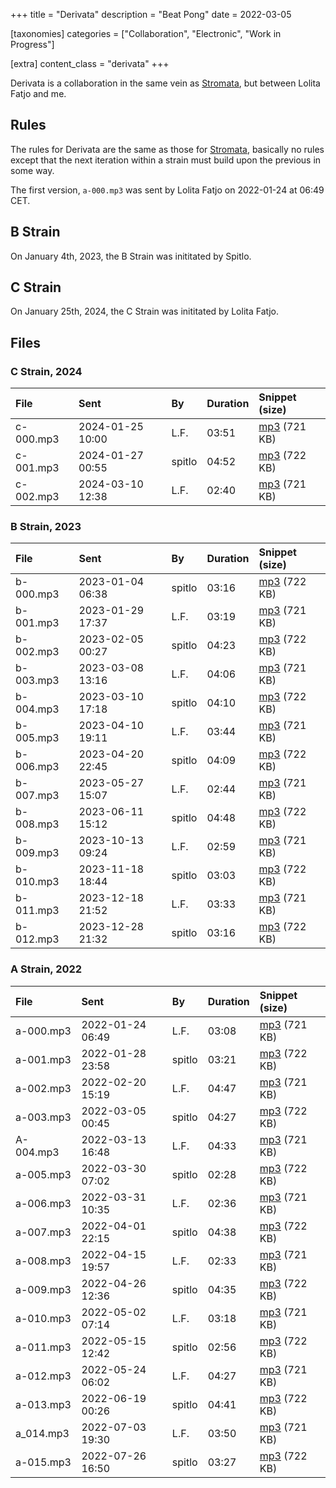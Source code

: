 +++
title = "Derivata"
description = "Beat Pong"
date = 2022-03-05

[taxonomies]
categories = ["Collaboration", "Electronic", "Work in Progress"]

[extra]
content_class = "derivata"
+++

Derivata is a collaboration in the same vein as [Stromata](/music/stromata/), but between Lolita Fatjo and me.

## Rules

The rules for Derivata are the same as those for [Stromata](/music/stromata/), basically no rules except that the next iteration within a strain must build upon the previous in some way.

The first version, `a-000.mp3` was sent by Lolita Fatjo on 2022-01-24 at 06:49 CET.

## B Strain

On January 4th, 2023, the B Strain was inititated by Spitlo.

## C Strain

On January 25th, 2024, the C Strain was inititated by Lolita Fatjo.

## Files

### C Strain, 2024

| File       | Sent             | By       | Duration | Snippet (size)                                                       |
|:-----------|:-----------------|:---------|:---------|:---------------------------------------------------------------------|
| c-000.mp3  | 2024-01-25 10:00 | L.F.     |    03:51 | [mp3](https://files.mefirst.se/derivata/snippets/c-000.mp3) (721 KB) |
| c-001.mp3  | 2024-01-27 00:55 | spitlo   |    04:52 | [mp3](https://files.mefirst.se/derivata/snippets/c-001.mp3) (722 KB) |
| c-002.mp3  | 2024-03-10 12:38 | L.F.     |    02:40 | [mp3](https://files.mefirst.se/derivata/snippets/c-002.mp3) (721 KB) |

### B Strain, 2023

| File       | Sent             | By       | Duration | Snippet (size)                                                       |
|:-----------|:-----------------|:---------|:---------|:---------------------------------------------------------------------|
| b-000.mp3  | 2023-01-04 06:38 | spitlo   |    03:16 | [mp3](https://files.mefirst.se/derivata/snippets/b-000.mp3) (722 KB) |
| b-001.mp3  | 2023-01-29 17:37 | L.F.     |    03:19 | [mp3](https://files.mefirst.se/derivata/snippets/b-001.mp3) (721 KB) |
| b-002.mp3  | 2023-02-05 00:27 | spitlo   |    04:23 | [mp3](https://files.mefirst.se/derivata/snippets/b-002.mp3) (722 KB) |
| b-003.mp3  | 2023-03-08 13:16 | L.F.     |    04:06 | [mp3](https://files.mefirst.se/derivata/snippets/b-003.mp3) (721 KB) |
| b-004.mp3  | 2023-03-10 17:18 | spitlo   |    04:10 | [mp3](https://files.mefirst.se/derivata/snippets/b-004.mp3) (722 KB) |
| b-005.mp3  | 2023-04-10 19:11 | L.F.     |    03:44 | [mp3](https://files.mefirst.se/derivata/snippets/b-005.mp3) (721 KB) |
| b-006.mp3  | 2023-04-20 22:45 | spitlo   |    04:09 | [mp3](https://files.mefirst.se/derivata/snippets/b-006.mp3) (722 KB) |
| b-007.mp3  | 2023-05-27 15:07 | L.F.     |    02:44 | [mp3](https://files.mefirst.se/derivata/snippets/b-007.mp3) (721 KB) |
| b-008.mp3  | 2023-06-11 15:12 | spitlo   |    04:48 | [mp3](https://files.mefirst.se/derivata/snippets/b-008.mp3) (722 KB) |
| b-009.mp3  | 2023-10-13 09:24 | L.F.     |    02:59 | [mp3](https://files.mefirst.se/derivata/snippets/b-009.mp3) (721 KB) |
| b-010.mp3  | 2023-11-18 18:44 | spitlo   |    03:03 | [mp3](https://files.mefirst.se/derivata/snippets/b-010.mp3) (722 KB) |
| b-011.mp3  | 2023-12-18 21:52 | L.F.     |    03:33 | [mp3](https://files.mefirst.se/derivata/snippets/b-011.mp3) (721 KB) |
| b-012.mp3  | 2023-12-28 21:32 | spitlo   |    03:16 | [mp3](https://files.mefirst.se/derivata/snippets/b-012.mp3) (722 KB) |

### A Strain, 2022

| File       | Sent             | By       | Duration | Snippet (size)                                                       |
|:-----------|:-----------------|:---------|:---------|:---------------------------------------------------------------------|
| a-000.mp3  | 2022-01-24 06:49 | L.F.     |    03:08 | [mp3](https://files.mefirst.se/derivata/snippets/a-000.mp3) (721 KB) |
| a-001.mp3  | 2022-01-28 23:58 | spitlo   |    03:21 | [mp3](https://files.mefirst.se/derivata/snippets/a-001.mp3) (722 KB) |
| a-002.mp3  | 2022-02-20 15:19 | L.F.     |    04:47 | [mp3](https://files.mefirst.se/derivata/snippets/a-002.mp3) (721 KB) |
| a-003.mp3  | 2022-03-05 00:45 | spitlo   |    04:27 | [mp3](https://files.mefirst.se/derivata/snippets/a-003.mp3) (722 KB) |
| A-004.mp3  | 2022-03-13 16:48 | L.F.     |    04:33 | [mp3](https://files.mefirst.se/derivata/snippets/a-004.mp3) (721 KB) |
| a-005.mp3  | 2022-03-30 07:02 | spitlo   |    02:28 | [mp3](https://files.mefirst.se/derivata/snippets/a-005.mp3) (722 KB) |
| a-006.mp3  | 2022-03-31 10:35 | L.F.     |    02:36 | [mp3](https://files.mefirst.se/derivata/snippets/a-006.mp3) (721 KB) |
| a-007.mp3  | 2022-04-01 22:15 | spitlo   |    04:38 | [mp3](https://files.mefirst.se/derivata/snippets/a-007.mp3) (722 KB) |
| a-008.mp3  | 2022-04-15 19:57 | L.F.     |    02:33 | [mp3](https://files.mefirst.se/derivata/snippets/a-008.mp3) (721 KB) |
| a-009.mp3  | 2022-04-26 12:36 | spitlo   |    04:35 | [mp3](https://files.mefirst.se/derivata/snippets/a-009.mp3) (722 KB) |
| a-010.mp3  | 2022-05-02 07:14 | L.F.     |    03:18 | [mp3](https://files.mefirst.se/derivata/snippets/a-010.mp3) (721 KB) |
| a-011.mp3  | 2022-05-15 12:42 | spitlo   |    02:56 | [mp3](https://files.mefirst.se/derivata/snippets/a-011.mp3) (722 KB) |
| a-012.mp3  | 2022-05-24 06:02 | L.F.     |    04:27 | [mp3](https://files.mefirst.se/derivata/snippets/a-012.mp3) (721 KB) |
| a-013.mp3  | 2022-06-19 00:26 | spitlo   |    04:41 | [mp3](https://files.mefirst.se/derivata/snippets/a-013.mp3) (722 KB) |
| a_014.mp3  | 2022-07-03 19:30 | L.F.     |    03:50 | [mp3](https://files.mefirst.se/derivata/snippets/a_014.mp3) (721 KB) |
| a-015.mp3  | 2022-07-26 16:50 | spitlo   |    03:27 | [mp3](https://files.mefirst.se/derivata/snippets/a-015.mp3) (722 KB) |
